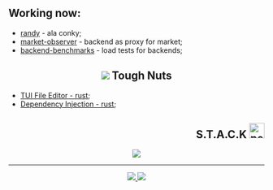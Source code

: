 ## Working now:
* [randy](https://github.com/TakiMoysha/randy) - ala conky;
* [market-observer](https://github.com/TakiMoysha/market-observer) - backend as proxy for market;
* [backend-benchmarks](https://github.com/TakiMoysha/backend-benchmarks) - load tests for backends;

<div align="center">
  <h2 align>
    <img src="https://cdn.discordapp.com/emojis/880136215700050001.webp?size=22&quality=lossless">
    Tough Nuts
  </h2>
</div>

* [TUI File Editor - rust](https://github.com/TakiMoysha/tm-rust-book/tree/main/practice/tui-text-editor);
* [Dependency Injection - rust](https://github.com/TakiMoysha/tm-rust-book/tree/main/practice/dependency_injection);

 
<div>
  <h2 align="right">
    S.T.A.C.K
    <img src="https://cdn3.emoji.gg/emojis/4275_pepe_5head.png" width="30" height="30" alt="pepe-big-brain">
  </h2>

<div align="center">
  <img src="https://progress-bar.xyz/60/?title=Later">
</div>

---

<div align="center">
  <a href="https://github.com/TakiMoysha/">
    <img src="https://github-readme-streak-stats.herokuapp.com/?user=takimoysha&layout=compact&theme=radical&ring=e73737&currStreakNum=ffffff&hide_border=true&background=0E1118">
  </a>
  <a href="https://github.com/TakiMoysha/">
    <img src="https://github-readme-stats.vercel.app/api/top-langs/?username=takimoysha&layout=compact&langs_count=10&theme=radical&ring=e73737&currStreakNum=ffffff&hide_border=true&background=0E1118" />
  </a>
</div>


